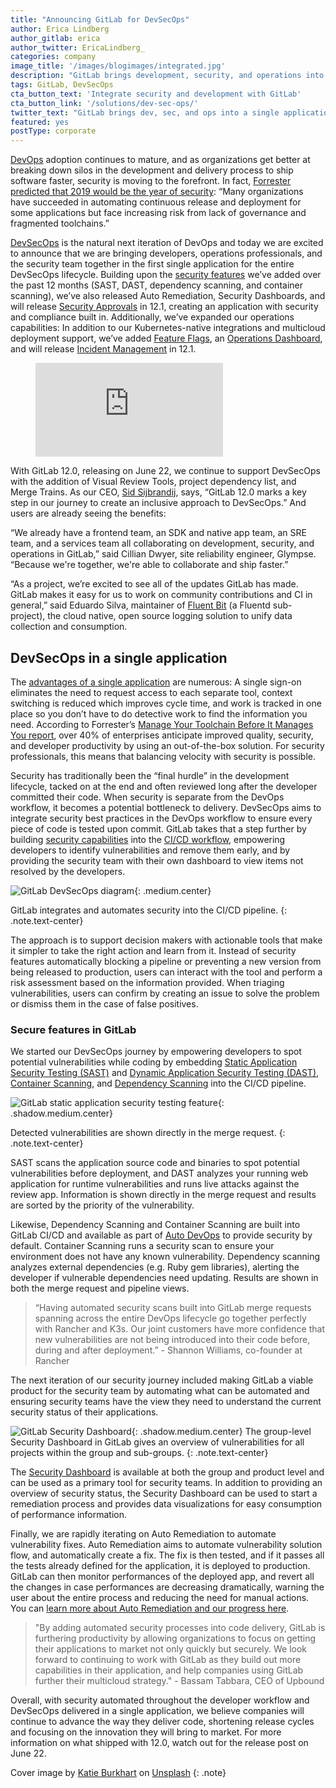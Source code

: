 ```yaml
---
title: "Announcing GitLab for DevSecOps"
author: Erica Lindberg
author_gitlab: erica
author_twitter: EricaLindberg_
categories: company
image_title: '/images/blogimages/integrated.jpg'
description: "GitLab brings development, security, and operations into a single application."
tags: GitLab, DevSecOps
cta_button_text: 'Integrate security and development with GitLab'
cta_button_link: '/solutions/dev-sec-ops/'
twitter_text: "GitLab brings dev, sec, and ops into a single application"
featured: yes
postType: corporate
---
```


[DevOps](/topics/devops/) adoption continues to mature, and as organizations get better at breaking down silos in the development and delivery process to ship software faster, security is moving to the forefront. In fact, [Forrester predicted that 2019 would be the year of security](https://www.forrester.com/report/Predictions+2019+DevOps/-/E-RES144579): “Many organizations have succeeded in automating continuous release and deployment for some applications but face increasing risk from lack of governance and fragmented toolchains.”

[DevSecOps](/topics/devsecops/) is the natural next iteration of DevOps and today we are excited to announce that we are bringing developers, operations professionals, and the security team together in the first single application for the entire DevSecOps lifecycle. Building upon the [security features](/features/#secure) we’ve added over the past 12 months (SAST, DAST, dependency scanning, and container scanning), we’ve also released Auto Remediation, Security Dashboards, and will release [Security Approvals](https://gitlab.com/gitlab-org/gitlab-ee/issues/9928) in 12.1, creating an application with security and compliance built in. Additionally, we’ve expanded our operations capabilities: In addition to our Kubernetes-native integrations and multicloud deployment support, we’ve added [Feature Flags](/direction/release/feature_flags/), an [Operations Dashboard](https://docs.gitlab.com/ee/user/operations_dashboard/), and will release [Incident Management](/direction/service_management/incident_management/) in 12.1.  

<!-- blank line -->
<figure class="video_container">
  <iframe src="https://www.youtube.com/embed/zRUwU6ZE-QA" frameborder="0" allowfullscreen="true"> </iframe>
</figure>
<!-- blank line -->

With GitLab 12.0, releasing on June 22, we continue to support DevSecOps with the addition of Visual Review Tools, project dependency list, and Merge Trains. As our CEO, [Sid Sijbrandij](/company/team/#sytses), says, “GitLab 12.0 marks a key step in our journey to create an inclusive approach to DevSecOps.” And users are already seeing the benefits:

“We already have a frontend team, an SDK and native app team, an SRE team, and a services team all collaborating on development, security, and operations in GitLab,” said Cillian Dwyer, site reliability engineer, Glympse. “Because we're together, we're able to collaborate and ship faster.”

“As a project, we’re excited to see all of the updates GitLab has made. GitLab makes it easy for us to work on community contributions and CI in general,” said Eduardo Silva, maintainer of [Fluent Bit](https://fluentbit.io/) (a Fluentd sub-project), the cloud native, open source logging solution to unify data collection and consumption.

## DevSecOps in a single application

The [advantages of a single application](/handbook/product/single-application/) are numerous: A single sign-on eliminates the need to request access to each separate tool, context switching is reduced which improves cycle time, and work is tracked in one place so you don’t have to do detective work to find the information you need. According to Forrester’s [Manage Your Toolchain Before It Manages You report](/resources/whitepaper-forrester-manage-your-toolchain/), over 40% of enterprises anticipate improved quality, security, and developer productivity by using an out-of-the-box solution. For security professionals, this means that balancing velocity with security is possible.

Security has traditionally been the “final hurdle” in the development lifecycle, tacked on at the end and often reviewed long after the developer committed their code. When security is separate from the DevOps workflow, it becomes a potential bottleneck to delivery. DevSecOps aims to integrate security best practices in the DevOps workflow to ensure every piece of code is tested upon commit. GitLab takes that a step further by building [security capabilities](/direction/secure/#auto-remediation) into the [CI/CD workflow](/topics/ci-cd/), empowering developers to identify vulnerabilities and remove them early, and by providing the security team with their own dashboard to view items not resolved by the developers.   

![GitLab DevSecOps diagram](/images/secure/security-diagram.svg){: .medium.center}

GitLab integrates and automates security into the CI/CD pipeline.
{: .note.text-center}

The approach is to support decision makers with actionable tools that make it simpler to take the right action and learn from it. Instead of security features automatically blocking a pipeline or preventing a new version from being released to production, users can interact with the tool and perform a risk assessment based on the information provided. When triaging vulnerabilities, users can confirm by creating an issue to solve the problem or dismiss them in the case of false positives.

### Secure features in GitLab

We started our DevSecOps journey by empowering developers to spot potential vulnerabilities while coding by embedding [Static Application Security Testing (SAST)](https://docs.gitlab.com/ee/user/application_security/sast/) and [Dynamic Application Security Testing (DAST)](https://docs.gitlab.com/ee/user/application_security/dast/), [Container Scanning](https://docs.gitlab.com/ee/user/application_security/container_scanning/), and [Dependency Scanning](https://docs.gitlab.com/ee/user/application_security/dependency_scanning/) into the CI/CD pipeline.

![GitLab static application security testing feature](/images/secure/sast.png){: .shadow.medium.center}

Detected vulnerabilities are shown directly in the merge request.
{: .note.text-center}

SAST scans the application source code and binaries to spot potential vulnerabilities before deployment, and DAST analyzes your running web application for runtime vulnerabilities and runs live attacks against the review app. Information is shown directly in the merge request and results are sorted by the priority of the vulnerability.

Likewise, Dependency Scanning and Container Scanning are built into GitLab CI/CD and available as part of [Auto DevOps](https://about.gitlab.com/stages-devops-lifecycle/auto-devops/) to provide security by default. Container Scanning runs a security scan to ensure your environment does not have any known vulnerability. Dependency scanning analyzes external dependencies (e.g. Ruby gem libraries), alerting the developer if vulnerable dependencies need updating. Results are shown in both the merge request and pipeline views.

> “Having automated security scans built into GitLab merge requests spanning across the entire DevOps lifecycle go together perfectly with Rancher and K3s. Our joint customers have more confidence that new vulnerabilities are not being introduced into their code before, during and after deployment.” - Shannon Williams, co-founder at Rancher

The next iteration of our security journey included making GitLab a viable product for the security team by automating what can be automated and ensuring security teams have the view they need to understand the current security status of their applications.

![GitLab Security Dashboard](/images/secure/security-dashboard.png){: .shadow.medium.center}
The group-level Security Dashboard in GitLab gives an overview of vulnerabilities for all projects within the group and sub-groups.
{: .note.text-center}

The [Security Dashboard](https://docs.gitlab.com/ee/user/application_security/security_dashboard/) is available at both the group and product level and can be used as a primary tool for security teams. In addition to providing an overview of security status, the Security Dashboard can be used to start a remediation process and provides data visualizations for easy consumption of performance information.

Finally, we are rapidly iterating on Auto Remediation to automate vulnerability fixes. Auto Remediation aims to automate vulnerability solution flow, and automatically create a fix. The fix is then tested, and if it passes all the tests already defined for the application, it is deployed to production. GitLab can then monitor performances of the deployed app, and revert all the changes in case performances are decreasing dramatically, warning the user about the entire process and reducing the need for manual actions. You can [learn more about Auto Remediation and our progress here](https://gitlab.com/groups/gitlab-org/-/epics/759).

> "By adding automated security processes into code delivery, GitLab is furthering productivity by allowing organizations to focus on getting their applications to market not only quickly but securely. We look forward to continuing to work with GitLab as they build out more capabilities in their application, and help companies using GitLab further their multicloud strategy." - Bassam Tabbara, CEO of Upbound

Overall, with security automated throughout the developer workflow and DevSecOps delivered in a single application, we believe companies will continue to advance the way they deliver code, shortening release cycles and focusing on the innovation they will bring to market. For more information on what shipped with 12.0, watch out for the release post on June 22.

Cover image by [Katie Burkhart](https://unsplash.com/@katieanalyzes) on [Unsplash](https://unsplash.com/photos/ks_e5Rf-Cn0)
{: .note}
